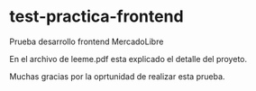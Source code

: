# test-practica-frontend
 Prueba desarrollo frontend MercadoLibre

En el archivo de leeme.pdf esta explicado el detalle del proyeto.

Muchas gracias por la oprtunidad de realizar esta prueba.
